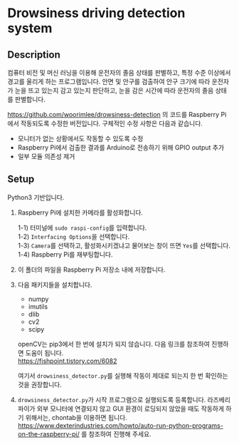 # Drowsiness driving detection system

## Description
컴퓨터 비전 및 머신 러닝을 이용해 운전자의 졸음 상태를 판별하고, 특정 수준 이상에서 경고를 울리게 하는 프로그램입니다. 안면 및 안구를 검출하여 안구 크기에 따라 운전자가 눈을 뜨고 있는지 감고 있는지 판단하고, 눈을 감은 시간에 따라 운전자의 졸음 상태를 판별합니다.

https://github.com/woorimlee/drowsiness-detection 의 코드를 Raspberry Pi에서 작동되도록 수정한 버전입니다. 구체적인 수정 사항은 다음과 같습니다.

* 모니터가 없는 상황에서도 작동할 수 있도록 수정
* Raspberry Pi에서 검출한 결과를 Arduino로 전송하기 위해 GPIO output 추가
* 일부 모듈 의존성 제거

## Setup
Python3 기반입니다.
1. Raspberry Pi에 설치한 카메라를 활성화합니다.

    1-1) 터미널에 ```sudo raspi-config```를 입력합니다. <br>
    1-2) ```Interfacing Options```을 선택합니다.<br>
    1-3) ```Camera```를 선택하고, 활성화시키겠냐고 물어보는 창이 뜨면 ```Yes```를 선택합니다.<br>
    1-4) Raspberry Pi를 재부팅합니다.<br>

2. 이 폴더의 파일을 Raspberry Pi 저장소 내에 저장합니다.

3. 다음 패키지들을 설치합니다.
    * numpy
    * imutils
    * dlib
    * cv2
    * scipy


    openCV는 pip3에서 한 번에 설치가 되지 않습니다. 다음 링크를 참조하여 진행하면 도움이 됩니다. <br>
    https://fishpoint.tistory.com/6082

    여기서 ```drowsiness_detector.py```를 실행해 작동이 제대로 되는지 한 번 확인하는 것을 권장합니다.

4. ```drowsiness_detector.py```가 시작 프로그램으로 실행되도록 등록합니다. 라즈베리 파이가 외부 모니터에 연결되지 않고 GUI 환경이 로딩되지 않았을 때도 작동하게 하기 위해서는, chontab을 이용하면 됩니다. https://www.dexterindustries.com/howto/auto-run-python-programs-on-the-raspberry-pi/ 를 참조하여 진행해 주세요.